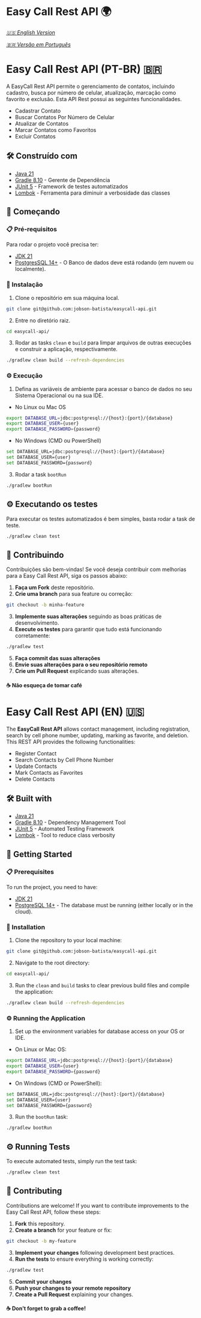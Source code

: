 # Easy Call Rest API 🌍

_[🇺🇸 English Version](#easy-call-rest-api-en-)_

_[🇧🇷 Versão em Português](#easy-call-rest-api-pt-br-)_
# Easy Call Rest API (PT-BR) 🇧🇷

A EasyCall Rest API permite o gerenciamento de contatos, incluindo cadastro, busca por número de celular, atualização, marcação como favorito e exclusão. Esta API Rest possui as seguintes funcionalidades.
* Cadastrar Contato
* Buscar Contatos Por Número de Celular
* Atualizar de Contatos
* Marcar Contatos como Favoritos
* Excluir Contatos

## 🛠️ Construído com

* [Java 21](https://www.oracle.com/br/java/technologies/downloads/#java21)
* [Gradle 8.10](https://gradle.org/releases/) - Gerente de Dependência
* [JUnit 5](https://junit.org/junit5/) - Framework de testes automatizados
* [Lombok](https://projectlombok.org/) - Ferramenta para diminuir a verbosidade das classes

## 🚀 Começando

### 📋 Pré-requisitos

Para rodar o projeto você precisa ter:

* [JDK 21](https://www.oracle.com/br/java/technologies/downloads/#java21)
* [PostgresSQL 14+](https://www.postgresql.org/) - O Banco de dados deve está rodando (em nuvem ou localmente).

### 🔧 Instalação

1. Clone o repositório em sua máquina local.
```bash
git clone git@github.com:jobson-batista/easycall-api.git
```
2. Entre no diretório raiz.
```bash
cd easycall-api/
```
3. Rodar as tasks ```clean``` e ```build``` para limpar arquivos de outras execuções e construir a aplicação, respectivamente.
```bash
./gradlew clean build --refresh-dependencies
```
### ⚙️ Execução

1. Defina as variáveis de ambiente para acessar o banco de dados no seu Sistema Operacional ou na sua IDE.
* No Linux ou Mac OS 
```bash
export DATABASE_URL=jdbc:postgresql://{host}:{port}/{database}
export DATABASE_USER={user}
export DATABASE_PASSWORD={password}
```
* No Windows (CMD ou PowerShell)
```bash
set DATABASE_URL=jdbc:postgresql://{host}:{port}/{database}
set DATABASE_USER={user}
set DATABASE_PASSWORD={password}
```
3. Rodar a task ```bootRun```
```bash
./gradlew bootRun
```
## ⚙️ Executando os testes
Para executar os testes automatizados é bem simples, basta rodar a task de teste.
```bash 
./gradlew clean test
```

## 🤝 Contribuindo

Contribuições são bem-vindas! Se você deseja contribuir com melhorias para a Easy Call Rest API, siga os passos abaixo:

1. **Faça um Fork** deste repositório.
2. **Crie uma branch** para sua feature ou correção:
```bash
git checkout -b minha-feature
```
3. **Implemente suas alterações** seguindo as boas práticas de desenvolvimento.
4. **Execute os testes** para garantir que tudo está funcionando corretamente:
```bash
./gradlew test
```
5. **Faça commit das suas alterações**
6. **Envie suas alterações para o seu repositório remoto**
7. **Crie um Pull Request** explicando suas alterações.

#### ☕️ Não esqueça de tomar café 

# Easy Call Rest API (EN) 🇺🇸

The **EasyCall Rest API** allows contact management, including registration, search by cell phone number, updating, marking as favorite, and deletion. This REST API provides the following functionalities:
* Register Contact
* Search Contacts by Cell Phone Number
* Update Contacts
* Mark Contacts as Favorites
* Delete Contacts

## 🛠️ Built with

* [Java 21](https://www.oracle.com/java/technologies/downloads/#java21)
* [Gradle 8.10](https://gradle.org/releases/) - Dependency Management Tool
* [JUnit 5](https://junit.org/junit5/) - Automated Testing Framework
* [Lombok](https://projectlombok.org/) - Tool to reduce class verbosity

## 🚀 Getting Started

### 📋 Prerequisites

To run the project, you need to have:

* [JDK 21](https://www.oracle.com/java/technologies/downloads/#java21)
* [PostgreSQL 14+](https://www.postgresql.org/) - The database must be running (either locally or in the cloud).

### 🔧 Installation

1. Clone the repository to your local machine:
```bash
git clone git@github.com:jobson-batista/easycall-api.git

```

2.  Navigate to the root directory:

```bash
cd easycall-api/

```

3.  Run the `clean` and `build` tasks to clear previous build files and compile the application:

```bash
./gradlew clean build --refresh-dependencies

```

### ⚙️ Running the Application

1.  Set up the environment variables for database access on your OS or IDE.

-   On Linux or Mac OS:

```bash
export DATABASE_URL=jdbc:postgresql://{host}:{port}/{database}
export DATABASE_USER={user}
export DATABASE_PASSWORD={password}

```

-   On Windows (CMD or PowerShell):

```bash
set DATABASE_URL=jdbc:postgresql://{host}:{port}/{database}
set DATABASE_USER={user}
set DATABASE_PASSWORD={password}

```

3.  Run the `bootRun` task:

```bash
./gradlew bootRun

```

## ⚙️ Running Tests

To execute automated tests, simply run the test task:

```bash
./gradlew clean test

```

## 🤝 Contributing

Contributions are welcome! If you want to contribute improvements to the Easy Call Rest API, follow these steps:

1.  **Fork** this repository.
2.  **Create a branch** for your feature or fix:

```bash
git checkout -b my-feature

```

3.  **Implement your changes** following development best practices.
4.  **Run the tests** to ensure everything is working correctly:

```bash
./gradlew test

```

5.  **Commit your changes**
6.  **Push your changes to your remote repository**
7.  **Create a Pull Request** explaining your changes.

#### ☕️ Don't forget to grab a coffee!
